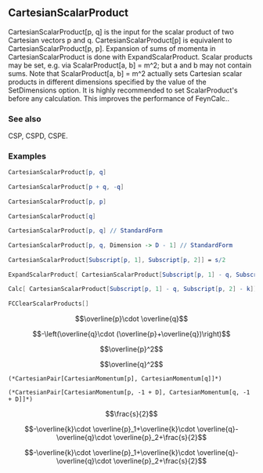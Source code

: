 ##  CartesianScalarProduct 

CartesianScalarProduct[p, q]  is the input for the scalar product of two Cartesian vectors p and q. CartesianScalarProduct[p] is equivalent to CartesianScalarProduct[p, p]. Expansion of sums of momenta in CartesianScalarProduct is done with ExpandScalarProduct. Scalar products may be set, e.g. via ScalarProduct[a, b] = m^2; but a and b may not contain sums. Note that ScalarProduct[a, b] = m^2 actually sets Cartesian scalar products in different dimensions specified by the value of the SetDimensions option. It is highly recommended to set ScalarProduct's before any calculation. This improves the performance of FeynCalc..

###  See also 

CSP, CSPD, CSPE.

###  Examples 

```mathematica
CartesianScalarProduct[p, q] 
 
CartesianScalarProduct[p + q, -q] 
 
CartesianScalarProduct[p, p] 
 
CartesianScalarProduct[q] 
 
CartesianScalarProduct[p, q] // StandardForm 
 
CartesianScalarProduct[p, q, Dimension -> D - 1] // StandardForm 
 
CartesianScalarProduct[Subscript[p, 1], Subscript[p, 2]] = s/2 
 
ExpandScalarProduct[ CartesianScalarProduct[Subscript[p, 1] - q, Subscript[p, 2] - k]] 
 
Calc[ CartesianScalarProduct[Subscript[p, 1] - q, Subscript[p, 2] - k]] 
 
FCClearScalarProducts[]
```

$$\overline{p}\cdot \overline{q}$$

$$-\left(\overline{q}\cdot (\overline{p}+\overline{q})\right)$$

$$\overline{p}^2$$

$$\overline{q}^2$$

```
(*CartesianPair[CartesianMomentum[p], CartesianMomentum[q]]*)

(*CartesianPair[CartesianMomentum[p, -1 + D], CartesianMomentum[q, -1 + D]]*)
```

$$\frac{s}{2}$$

$$-\overline{k}\cdot \overline{p}_1+\overline{k}\cdot \overline{q}-\overline{q}\cdot \overline{p}_2+\frac{s}{2}$$

$$-\overline{k}\cdot \overline{p}_1+\overline{k}\cdot \overline{q}-\overline{q}\cdot \overline{p}_2+\frac{s}{2}$$
